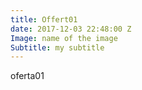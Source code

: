 ```yaml
---
title: Offert01
date: 2017-12-03 22:48:00 Z
Image: name of the image
Subtitle: my subtitle
---
```


oferta01